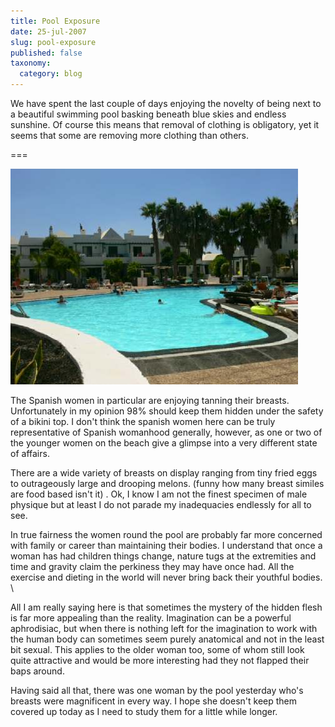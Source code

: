 ```yaml
---
title: Pool Exposure
date: 25-jul-2007
slug: pool-exposure
published: false
taxonomy:
  category: blog
---
```


We have spent the last couple of days enjoying the novelty of being next to a beautiful swimming pool basking beneath blue skies and endless sunshine.  Of course this means that removal of clothing is obligatory, yet it seems that some are removing more clothing than others.
  
===

![](poolside.jpg)
  
The Spanish women in particular are enjoying tanning their breasts.  Unfortunately in my opinion 98% should keep them hidden under the safety of a bikini top. I don't think the spanish women here can be truly representative of Spanish womanhood generally, however, as one or two of the younger women on the beach give a glimpse into a very different state of affairs.
  
There are a wide variety of breasts on display ranging from tiny fried eggs to outrageously large and drooping melons. (funny how many breast similes are food based isn't it) . Ok, I know I am not the finest specimen of male physique but at least I do not parade my inadequacies endlessly for all to see.

In true fairness the women round the pool are probably far more concerned with family or career than maintaining their bodies.  I understand that once a woman has had children things change, nature tugs at the extremities and time and gravity claim the perkiness they may have once had. All the exercise and dieting in the world will never bring back their youthful bodies.
\

All I am really saying here is that sometimes the mystery of the hidden flesh is far more appealing than the reality.  Imagination can be a powerful aphrodisiac, but when there is nothing left for the imagination to work with the human body can sometimes seem purely anatomical and not in the least bit sexual.  This applies to the older woman too, some of whom still look quite attractive and would be more interesting had they not flapped their baps around.
  
Having said all that, there was one woman by the pool yesterday who's breasts were magnificent in every way. I hope she doesn't keep them covered up today as I need to study them for a little while longer.  
